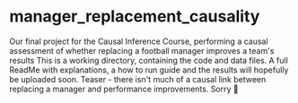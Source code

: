 # manager_replacement_causality
Our final project for the Causal Inference Course, performing a causal assessment of whether replacing a football manager improves a team's results
This is a working directory, containing the code and data files. A full ReadMe with explanations, a how to run guide and the results will hopefully be uploaded soon. 
Teaser - there isn't much of a causal link between replacing a manager and performance improvements. Sorry 🥲
